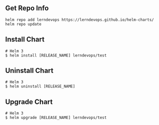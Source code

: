 ## Get Repo Info

```console
helm repo add lerndevops https://lerndevops.github.io/helm-charts/
helm repo update
```

## Install Chart

```console
# Helm 3
$ helm install [RELEASE_NAME] lerndevops/test
```

## Uninstall Chart

```console
# Helm 3
$ helm uninstall [RELEASE_NAME]
```

## Upgrade Chart

```console
# Helm 3
$ helm upgrade [RELEASE_NAME] lerndevops/test
```
